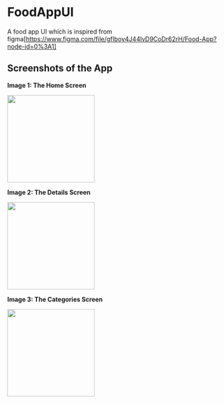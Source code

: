 # FoodAppUI

A food app UI which is inspired from figma[https://www.figma.com/file/gfIboy4J44lvD9CoDr62rH/Food-App?node-id=0%3A1]

## Screenshots of the App

**Image 1: The Home Screen**

<img src="https://user-images.githubusercontent.com/88975859/172908015-9013bc90-017f-4661-a4ec-e4a40a379b26.png" width="200">

**Image 2: The Details Screen**

<img src="https://user-images.githubusercontent.com/88975859/172908081-1102f830-7e4f-4a3b-a489-5ef463091e39.png" width="200">

**Image 3: The Categories Screen**

<img src="https://user-images.githubusercontent.com/88975859/172908271-e8019048-c89c-4a7d-9d87-35c0d2309a85.png" width="200">

